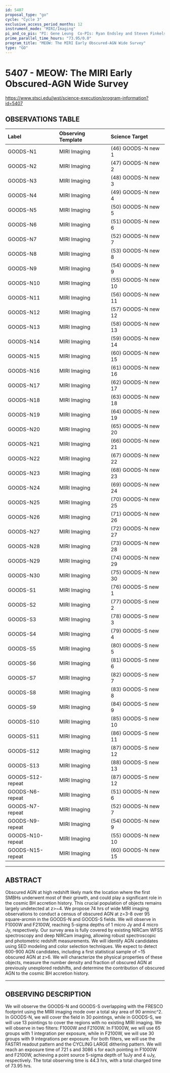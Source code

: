 ```yaml
---
id: 5407
proposal_type: "go"
cycle: "Cycle 3"
exclusive_access_period_months: 12
instrument_mode: "MIRI/Imaging"
pi_and_co_pis: "PI: Gene Leung  Co-PIs: Ryan Endsley and Steven Finkelstein"
prime_parallel_time_hours: "73.95/0.0"
program_title: "MEOW: The MIRI Early Obscured-AGN Wide Survey"
type: "GO"
---
```

# 5407 - MEOW: The MIRI Early Obscured-AGN Wide Survey
https://www.stsci.edu/jwst/science-execution/program-information?id=5407
## OBSERVATIONS TABLE
| Label             | Observing Template | Science Target      |
| :---------------- | :----------------- | :------------------ |
| GOODS-N1          | MIRI Imaging       | (46) GOODS-N new 1  |
| GOODS-N2          | MIRI Imaging       | (47) GOODS-N new 2  |
| GOODS-N3          | MIRI Imaging       | (48) GOODS-N new 3  |
| GOODS-N4          | MIRI Imaging       | (49) GOODS-N new 4  |
| GOODS-N5          | MIRI Imaging       | (50) GOODS-N new 5  |
| GOODS-N6          | MIRI Imaging       | (51) GOODS-N new 6  |
| GOODS-N7          | MIRI Imaging       | (52) GOODS-N new 7  |
| GOODS-N8          | MIRI Imaging       | (53) GOODS-N new 8  |
| GOODS-N9          | MIRI Imaging       | (54) GOODS-N new 9  |
| GOODS-N10         | MIRI Imaging       | (55) GOODS-N new 10 |
| GOODS-N11         | MIRI Imaging       | (56) GOODS-N new 11 |
| GOODS-N12         | MIRI Imaging       | (57) GOODS-N new 12 |
| GOODS-N13         | MIRI Imaging       | (58) GOODS-N new 13 |
| GOODS-N14         | MIRI Imaging       | (59) GOODS-N new 14 |
| GOODS-N15         | MIRI Imaging       | (60) GOODS-N new 15 |
| GOODS-N16         | MIRI Imaging       | (61) GOODS-N new 16 |
| GOODS-N17         | MIRI Imaging       | (62) GOODS-N new 17 |
| GOODS-N18         | MIRI Imaging       | (63) GOODS-N new 18 |
| GOODS-N19         | MIRI Imaging       | (64) GOODS-N new 19 |
| GOODS-N20         | MIRI Imaging       | (65) GOODS-N new 20 |
| GOODS-N21         | MIRI Imaging       | (66) GOODS-N new 21 |
| GOODS-N22         | MIRI Imaging       | (67) GOODS-N new 22 |
| GOODS-N23         | MIRI Imaging       | (68) GOODS-N new 23 |
| GOODS-N24         | MIRI Imaging       | (69) GOODS-N new 24 |
| GOODS-N25         | MIRI Imaging       | (70) GOODS-N new 25 |
| GOODS-N26         | MIRI Imaging       | (71) GOODS-N new 26 |
| GOODS-N27         | MIRI Imaging       | (72) GOODS-N new 27 |
| GOODS-N28         | MIRI Imaging       | (73) GOODS-N new 28 |
| GOODS-N29         | MIRI Imaging       | (74) GOODS-N new 29 |
| GOODS-N30         | MIRI Imaging       | (75) GOODS-N new 30 |
| GOODS-S1          | MIRI Imaging       | (76) GOODS-S new 1  |
| GOODS-S2          | MIRI Imaging       | (77) GOODS-S new 2  |
| GOODS-S3          | MIRI Imaging       | (78) GOODS-S new 3  |
| GOODS-S4          | MIRI Imaging       | (79) GOODS-S new 4  |
| GOODS-S5          | MIRI Imaging       | (80) GOODS-S new 5  |
| GOODS-S6          | MIRI Imaging       | (81) GOODS-S new 6  |
| GOODS-S7          | MIRI Imaging       | (82) GOODS-S new 7  |
| GOODS-S8          | MIRI Imaging       | (83) GOODS-S new 8  |
| GOODS-S9          | MIRI Imaging       | (84) GOODS-S new 9  |
| GOODS-S10         | MIRI Imaging       | (85) GOODS-S new 10 |
| GOODS-S11         | MIRI Imaging       | (86) GOODS-S new 11 |
| GOODS-S12         | MIRI Imaging       | (87) GOODS-S new 12 |
| GOODS-S13         | MIRI Imaging       | (88) GOODS-S new 13 |
| GOODS-S12-repeat  | MIRI Imaging       | (87) GOODS-S new 12 |
| GOODS-N6-repeat   | MIRI Imaging       | (51) GOODS-N new 6  |
| GOODS-N7-repeat   | MIRI Imaging       | (52) GOODS-N new 7  |
| GOODS-N9-repeat   | MIRI Imaging       | (54) GOODS-N new 9  |
| GOODS-N10-repeat  | MIRI Imaging       | (55) GOODS-N new 10 |
| GOODS-N15-repeat  | MIRI Imaging       | (60) GOODS-N new 15 |

---

## ABSTRACT

Obscured AGN at high redshift likely mark the location where the first SMBHs underwent most of their growth, and could play a significant role in the cosmic BH accretion history. This crucial population of objects remains largely undetected at z>~4. We propose 74 hrs of wide MIRI imaging observations to conduct a census of obscured AGN at z=3-8 over 95 square-arcmin in the GOODS-N and GOODS-S fields. We will observe in F1000W and F2100W, reaching 5-sigma depths of 1 micro Jy and 4 micro Jy, respectively. Our survey area is fully covered by existing NIRCam WFSS spectroscopy and deep NIRCam imaging, allowing robust spectroscopic and photometric redshift measurements. We will identify AGN candidates using SED modeling and color selection techniques. We expect to detect 600-900 AGN candidates, including a first statistical sample of ~15 obscured AGN at z>6. We will characterize the physical properties of these objects, measure the number density and fraction of obscured AGN at previously unexplored redshifts, and determine the contribution of obscured AGN to the cosmic BH accretion history.

---

## OBSERVING DESCRIPTION

We will observe the GOODS-N and GOODS-S overlapping with the FRESCO footprint using the MIRI imaging mode over a total sky area of 90 arminc^2. In GOODS-N, we will cover the field in 30 pointings, while in GOODS-S, we will use 13 pointings to cover the regions with no existing MIRI imaging.
We will observe in two filters: F1000W and F2100W. In F1000W, we will use 65 groups with 1 integration per exposure, while in F2100W, we will use 30 groups with 9 integrations per exposure. For both filters, we will use the FASTR1 readout pattern and the CYCLING LARGE dithering pattern. We will reach an exposure time of 721 s and 3086 s for each pointing in F1000W and F2100W, achieving a point source 5-sigma depth of 1uJy and 4 uJy, respectively. The total observing time is 44.3 hrs, with a total charged time of 73.95 hrs.